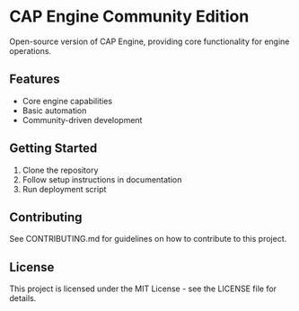 # CAP Engine Community Edition

Open-source version of CAP Engine, providing core functionality for engine operations.

## Features

- Core engine capabilities
- Basic automation
- Community-driven development

## Getting Started

1. Clone the repository
2. Follow setup instructions in documentation
3. Run deployment script

## Contributing

See CONTRIBUTING.md for guidelines on how to contribute to this project.

## License

This project is licensed under the MIT License - see the LICENSE file for details.
